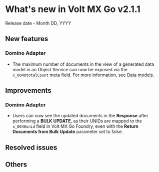 # What's new in Volt MX Go v2.1.1

Release date - Month DD, YYYY

## New features

### Domino Adapter

- The maximum number of documents in the view of a generated data model in an Object Service can now be exposed via the `x_0040totalCount` meta field. For more information, see [Data models](../../topicguides/datamodel.md).

## Improvements

### Domino Adapter

- Users can now see the updated documents in the **Response** after performing a **BULK UPDATE**, as their UNIDs are mapped to the `x_0040unid` field in Volt MX Go Foundry, even with the **Return Documents from Bulk Update** parameter set to false.

## Resolved issues

## Others